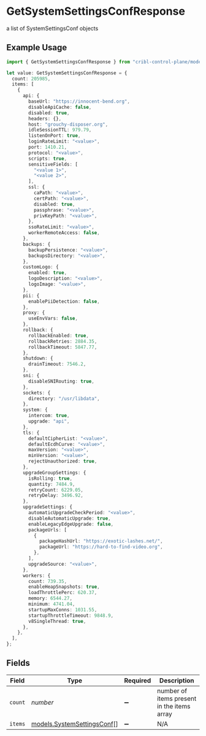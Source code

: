 # GetSystemSettingsConfResponse

a list of SystemSettingsConf objects

## Example Usage

```typescript
import { GetSystemSettingsConfResponse } from "cribl-control-plane/models/operations";

let value: GetSystemSettingsConfResponse = {
  count: 205985,
  items: [
    {
      api: {
        baseUrl: "https://innocent-bend.org",
        disableApiCache: false,
        disabled: true,
        headers: {},
        host: "grouchy-disposer.org",
        idleSessionTTL: 979.79,
        listenOnPort: true,
        loginRateLimit: "<value>",
        port: 1410.21,
        protocol: "<value>",
        scripts: true,
        sensitiveFields: [
          "<value 1>",
          "<value 2>",
        ],
        ssl: {
          caPath: "<value>",
          certPath: "<value>",
          disabled: true,
          passphrase: "<value>",
          privKeyPath: "<value>",
        },
        ssoRateLimit: "<value>",
        workerRemoteAccess: false,
      },
      backups: {
        backupPersistence: "<value>",
        backupsDirectory: "<value>",
      },
      customLogo: {
        enabled: true,
        logoDescription: "<value>",
        logoImage: "<value>",
      },
      pii: {
        enablePiiDetection: false,
      },
      proxy: {
        useEnvVars: false,
      },
      rollback: {
        rollbackEnabled: true,
        rollbackRetries: 2884.35,
        rollbackTimeout: 5847.77,
      },
      shutdown: {
        drainTimeout: 7546.2,
      },
      sni: {
        disableSNIRouting: true,
      },
      sockets: {
        directory: "/usr/libdata",
      },
      system: {
        intercom: true,
        upgrade: "api",
      },
      tls: {
        defaultCipherList: "<value>",
        defaultEcdhCurve: "<value>",
        maxVersion: "<value>",
        minVersion: "<value>",
        rejectUnauthorized: true,
      },
      upgradeGroupSettings: {
        isRolling: true,
        quantity: 7484.9,
        retryCount: 6229.05,
        retryDelay: 3496.92,
      },
      upgradeSettings: {
        automaticUpgradeCheckPeriod: "<value>",
        disableAutomaticUpgrade: true,
        enableLegacyEdgeUpgrade: false,
        packageUrls: [
          {
            packageHashUrl: "https://exotic-lashes.net/",
            packageUrl: "https://hard-to-find-video.org",
          },
        ],
        upgradeSource: "<value>",
      },
      workers: {
        count: 739.35,
        enableHeapSnapshots: true,
        loadThrottlePerc: 620.37,
        memory: 6544.27,
        minimum: 4741.04,
        startupMaxConns: 1031.55,
        startupThrottleTimeout: 9848.9,
        v8SingleThread: true,
      },
    },
  ],
};
```

## Fields

| Field                                                             | Type                                                              | Required                                                          | Description                                                       |
| ----------------------------------------------------------------- | ----------------------------------------------------------------- | ----------------------------------------------------------------- | ----------------------------------------------------------------- |
| `count`                                                           | *number*                                                          | :heavy_minus_sign:                                                | number of items present in the items array                        |
| `items`                                                           | [models.SystemSettingsConf](../../models/systemsettingsconf.md)[] | :heavy_minus_sign:                                                | N/A                                                               |